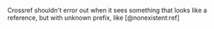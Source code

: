 Crossref shouldn't error out when it sees something that looks like a
reference, but with unknown prefix, like [@nonexistent:ref]
